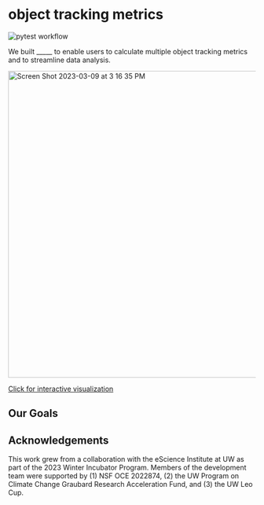 # object tracking metrics
![pytest workflow](https://github.com/CassiaCai/marine_heatwaves/actions/workflows/pytest.yml/badge.svg)

We built _____ to enable users to calculate multiple object tracking metrics and to streamline data analysis.

<img width="624" alt="Screen Shot 2023-03-09 at 3 16 35 PM" src="https://user-images.githubusercontent.com/52092892/224182131-311ec5ad-afff-4746-90fa-ba3d8bc3f268.png"> 


[Click for interactive visualization](https://htmlpreview.github.io/?https://raw.githubusercontent.com/CassiaCai/marine_heatwaves/main/figures/threedviz.html)

## Our Goals

## Acknowledgements
This work grew from a collaboration with the eScience Institute at UW as part of the 2023 Winter Incubator Program. Members of the development team were supported by (1) NSF OCE 2022874, (2) the UW Program on Climate Change Graubard Research Acceleration Fund, and (3) the UW Leo Cup.
